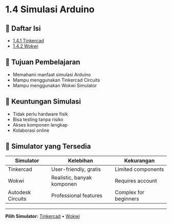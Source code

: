 # 1.4 Simulasi Arduino

## 📖 Daftar Isi
- [1.4.1 Tinkercad](1.4.1-tinkercad.md)
- [1.4.2 Wokwi](1.4.2-wokwi.md)

## 🎯 Tujuan Pembelajaran
- Memahami manfaat simulasi Arduino
- Mampu menggunakan Tinkercad Circuits
- Mampu menggunakan Wokwi Simulator

## 🌟 Keuntungan Simulasi
- Tidak perlu hardware fisik
- Bisa testing tanpa risiko
- Akses komponen lengkap
- Kolaborasi online

## 🔧 Simulator yang Tersedia

| Simulator | Kelebihan | Kekurangan |
|-----------|-----------|------------|
| Tinkercad | User-friendly, gratis | Limited components |
| Wokwi | Realistic, banyak komponen | Requires account |
| Autodesk Circuits | Professional features | Complex for beginners |

---

**Pilih Simulator:** [Tinkercad](1.4.1-tinkercad.md) • [Wokwi](1.4.2-wokwi.md)
